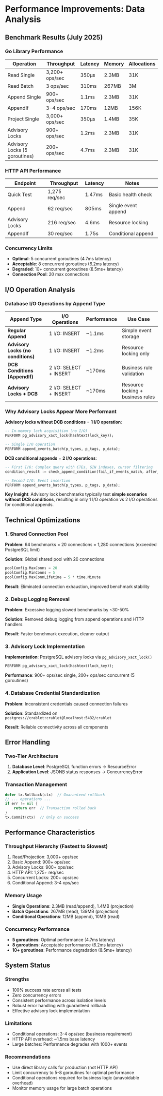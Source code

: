 # Performance Improvements: Data Analysis

## Benchmark Results (July 2025)

### Go Library Performance
| Operation | Throughput | Latency | Memory | Allocations |
|-----------|------------|---------|---------|-------------|
| Read Single | 3,200+ ops/sec | 350μs | 2.3MB | 31K |
| Read Batch | 3 ops/sec | 310ms | 267MB | 3M |
| Append Single | 900+ ops/sec | 1.1ms | 2.3MB | 31K |
| AppendIf | 3-4 ops/sec | 170ms | 12MB | 156K |
| Project Single | 3,000+ ops/sec | 350μs | 1.4MB | 35K |
| Advisory Locks | 900+ ops/sec | 1.2ms | 2.3MB | 31K |
| Advisory Locks (5 goroutines) | 200+ ops/sec | 4.7ms | 2.3MB | 31K |

### HTTP API Performance
| Endpoint | Throughput | Latency | Notes |
|----------|------------|---------|-------|
| Quick Test | 1,275 req/sec | 1.47ms | Basic health check |
| Append | 62 req/sec | 805ms | Single event append |
| Advisory Locks | 216 req/sec | 4.6ms | Resource locking |
| AppendIf | 30 req/sec | 1.75s | Conditional append |

### Concurrency Limits
- **Optimal**: 5 concurrent goroutines (4.7ms latency)
- **Acceptable**: 8 concurrent goroutines (6.2ms latency)  
- **Degraded**: 10+ concurrent goroutines (8.5ms+ latency)
- **Connection Pool**: 20 max connections

## I/O Operation Analysis

### Database I/O Operations by Append Type

| Append Type | I/O Operations | Performance | Use Case |
|-------------|----------------|-------------|----------|
| **Regular Append** | 1 I/O: INSERT | ~1.1ms | Simple event storage |
| **Advisory Locks (no conditions)** | 1 I/O: INSERT | ~1.2ms | Resource locking only |
| **DCB Conditions (AppendIf)** | 2 I/O: SELECT + INSERT | ~170ms | Business rule validation |
| **Advisory Locks + DCB** | 2 I/O: SELECT + INSERT | ~170ms | Resource locking + business rules |

### Why Advisory Locks Appear More Performant

**Advisory locks without DCB conditions** = **1 I/O operation**:
```sql
-- In-memory lock acquisition (no I/O)
PERFORM pg_advisory_xact_lock(hashtext(lock_key));

-- Single I/O operation
PERFORM append_events_batch(p_types, p_tags, p_data);
```

**DCB conditional appends** = **2 I/O operations**:
```sql
-- First I/O: Complex query with CTEs, GIN indexes, cursor filtering
condition_result := check_append_condition(fail_if_events_match, after_cursor);

-- Second I/O: Event insertion
PERFORM append_events_batch(p_types, p_tags, p_data);
```

**Key Insight**: Advisory lock benchmarks typically test **simple scenarios without DCB conditions**, resulting in only 1 I/O operation vs 2 I/O operations for conditional appends.

## Technical Optimizations

### 1. Shared Connection Pool
**Problem**: 64 benchmarks × 20 connections = 1,280 connections (exceeded PostgreSQL limit)

**Solution**: Global shared pool with 20 connections
```go
poolConfig.MaxConns = 20
poolConfig.MinConns = 5
poolConfig.MaxConnLifetime = 5 * time.Minute
```

**Result**: Eliminated connection exhaustion, improved benchmark stability

### 2. Debug Logging Removal
**Problem**: Excessive logging slowed benchmarks by ~30-50%

**Solution**: Removed debug logging from append operations and HTTP handlers

**Result**: Faster benchmark execution, cleaner output

### 3. Advisory Lock Implementation
**Implementation**: PostgreSQL advisory locks via `pg_advisory_xact_lock()`
```sql
PERFORM pg_advisory_xact_lock(hashtext(lock_key));
```

**Performance**: 900+ ops/sec single, 200+ ops/sec concurrent (5 goroutines)

### 4. Database Credential Standardization
**Problem**: Inconsistent credentials caused connection failures

**Solution**: Standardized on `postgres://crablet:crablet@localhost:5432/crablet`

**Result**: Reliable connectivity across all components

## Error Handling

### Two-Tier Architecture
1. **Database Level**: PostgreSQL function errors → ResourceError
2. **Application Level**: JSONB status responses → ConcurrencyError

### Transaction Management
```go
defer tx.Rollback(ctx)  // Guaranteed rollback
// ... operations ...
if err != nil {
    return err  // Transaction rolled back
}
tx.Commit(ctx)  // Only on success
```

## Performance Characteristics

### Throughput Hierarchy (Fastest to Slowest)
1. Read/Projection: 3,000+ ops/sec
2. Basic Append: 900+ ops/sec  
3. Advisory Locks: 900+ ops/sec
4. HTTP API: 1,275+ req/sec
5. Concurrent Locks: 200+ ops/sec
6. Conditional Append: 3-4 ops/sec

### Memory Usage
- **Single Operations**: 2.3MB (read/append), 1.4MB (projection)
- **Batch Operations**: 267MB (read), 139MB (projection)
- **Conditional Operations**: 12MB (append), 10MB (read)

### Concurrency Performance
- **5 goroutines**: Optimal performance (4.7ms latency)
- **8 goroutines**: Acceptable performance (6.2ms latency)
- **10+ goroutines**: Performance degradation (8.5ms+ latency)

## System Status

### Strengths
- 100% success rate across all tests
- Zero concurrency errors
- Consistent performance across isolation levels
- Robust error handling with guaranteed rollback
- Effective advisory lock implementation

### Limitations
- Conditional operations: 3-4 ops/sec (business requirement)
- HTTP API overhead: ~1.5ms base latency
- Large batches: Performance degrades with 1000+ events

### Recommendations
- Use direct library calls for production (not HTTP API)
- Limit concurrency to 5-8 goroutines for optimal performance
- Conditional operations required for business logic (unavoidable overhead)
- Monitor memory usage for large batch operations
